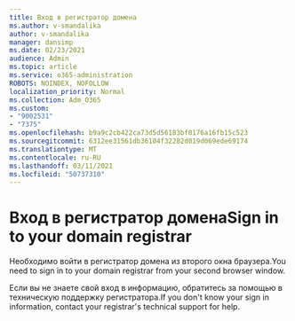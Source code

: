 ```yaml
---
title: Вход в регистратор домена
ms.author: v-smandalika
author: v-smandalika
manager: dansimp
ms.date: 02/23/2021
audience: Admin
ms.topic: article
ms.service: o365-administration
ROBOTS: NOINDEX, NOFOLLOW
localization_priority: Normal
ms.collection: Adm_O365
ms.custom:
- "9002531"
- "7375"
ms.openlocfilehash: b9a9c2cb422ca73d5d56183bf0176a16fb15c523
ms.sourcegitcommit: 6312ee31561db36104f32282d019d069ede69174
ms.translationtype: MT
ms.contentlocale: ru-RU
ms.lasthandoff: 03/11/2021
ms.locfileid: "50737310"
---
```

# <a name="sign-in-to-your-domain-registrar"></a><span data-ttu-id="9c0c4-102">Вход в регистратор домена</span><span class="sxs-lookup"><span data-stu-id="9c0c4-102">Sign in to your domain registrar</span></span>

<span data-ttu-id="9c0c4-103">Необходимо войти в регистратор домена из второго окна браузера.</span><span class="sxs-lookup"><span data-stu-id="9c0c4-103">You need to sign in to your domain registrar from your second browser window.</span></span>

<span data-ttu-id="9c0c4-104">Если вы не знаете свой вход в информацию, обратитесь за помощью в техническую поддержку регистратора.</span><span class="sxs-lookup"><span data-stu-id="9c0c4-104">If you don't know your sign in information, contact your registrar's technical support for help.</span></span>